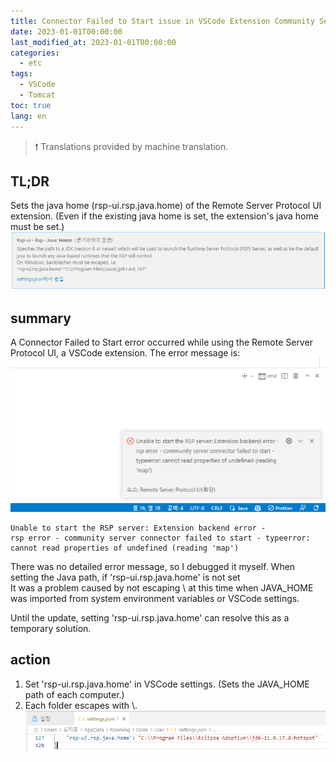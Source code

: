 ```yaml
---
title: Connector Failed to Start issue in VSCode Extension Community Server
date: 2023-01-01T00:00:00
last_modified_at: 2023-01-01T00:00:00
categories:
  - etc
tags:
  - VSCode
  - Tomcat
toc: true  
lang: en
---
```

> ❗ Translations provided by machine translation.  

## TL;DR
Sets the java home (rsp-ui.rsp.java.home) of the Remote Server Protocol UI extension. (Even if the existing java home is set, the extension's java home must be set.)  
![Setting](../../img/230101_rsp_error_1.png)


## summary
A Connector Failed to Start error occurred while using the Remote Server Protocol UI, a VSCode extension.
The error message is:  
![Error](../../img/230101_rsp_error_2.png)
```
Unable to start the RSP server: Extension backend error -
rsp error - community server connector failed to start - typeerror: cannot read properties of undefined (reading 'map')
```
There was no detailed error message, so I debugged it myself. When setting the Java path, if 'rsp-ui.rsp.java.home' is not set  
It was a problem caused by not escaping \ at this time when JAVA_HOME was imported from system environment variables or VSCode settings.  

Until the update, setting 'rsp-ui.rsp.java.home' can resolve this as a temporary solution.  

## action
1. Set 'rsp-ui.rsp.java.home' in VSCode settings. (Sets the JAVA_HOME path of each computer.)
2. Each folder escapes with \\.
![Setting](../../img/230101_rsp_error_3.png)